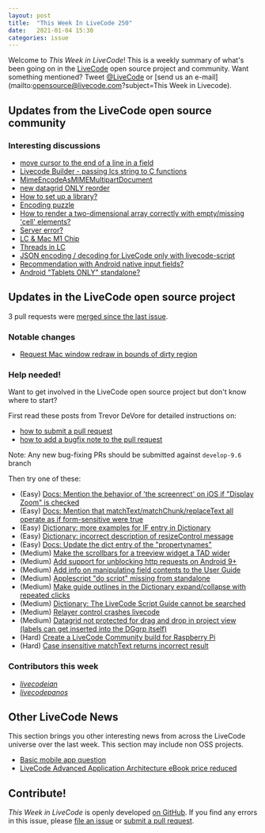 ```yaml
---
layout: post
title:  "This Week In LiveCode 250"
date:   2021-01-04 15:30
categories: issue
---
```


Welcome to *This Week in LiveCode*!  This is a weekly summary of what's been
going on in the [LiveCode](https://livecode.com/) open source project and
community.  Want something mentioned?  Tweet
[@LiveCode](https://twitter.com/LiveCode) or
[send us an e-mail](mailto:opensource@livecode.com?subject=This Week in Livecode).

## Updates from the LiveCode open source community

<!--
### News & blog posts

- [October only: Get a Hacktoberfest t-shirt by contributing to LiveCode](https://hacktoberfest.digitalocean.com): Submit 4 pull requests and get a free Hacktoberfest T-shirt!
-->

### Interesting discussions

- [move cursor to the end of a line in a field](https://www.mail-archive.com/use-livecode@lists.runrev.com/msg110416.html)
- [Livecode Builder - passing lcs string to C functions](https://www.mail-archive.com/use-livecode@lists.runrev.com/msg110433.html)
- [MimeEncodeAsMIMEMultipartDocument](https://www.mail-archive.com/use-livecode@lists.runrev.com/msg110436.html)
- [new datagrid ONLY reorder](https://www.mail-archive.com/use-livecode@lists.runrev.com/msg110439.html)
- [How to set up a library?](https://www.mail-archive.com/use-livecode@lists.runrev.com/msg110442.html)
- [Encoding puzzle](https://www.mail-archive.com/use-livecode@lists.runrev.com/msg110443.html)
- [How to render a two-dimensional array correctly with empty/missing 'cell' elements?](https://www.mail-archive.com/use-livecode@lists.runrev.com/msg110449.html)
- [Server error?](https://www.mail-archive.com/use-livecode@lists.runrev.com/msg110451.html)
- [LC & Mac M1 Chip](https://www.mail-archive.com/use-livecode@lists.runrev.com/msg110456.html)
- [Threads in LC](https://www.mail-archive.com/use-livecode@lists.runrev.com/msg110473.html)
- [JSON encoding / decoding for LiveCode only with livecode-script](http://forums.livecode.com/viewtopic.php?t=35112&p=199409#p199409)
- [Recommendation with Android native input fields?](http://forums.livecode.com/viewtopic.php?t=35181&p=199901#p199901)
- [Android "Tablets ONLY" standalone?](http://forums.livecode.com/viewtopic.php?t=35177&p=199890#p199890)


## Updates in the LiveCode open source project

3 pull requests were [merged since the last issue](https://github.com/search?q=org%3Alivecode+is%3Apublic+is%3Apr+is%3Amerged+merged%3A2020-12-20..2021-01-03&type=Issues).

<!---
### New LiveCode releases

- [Release 9.6.2 RC-1](https://www.mail-archive.com/use-livecode@lists.runrev.com/msg110140.html)
--->


### Notable changes

- [Request Mac window redraw in bounds of dirty region](https://github.com/livecode/livecode/pull/7493)

<!--
### Bug of the week

- [Bug 23012 - The Time zone library contains deprecated entries](https://quality.livecode.com/show_bug.cgi?id=23012)

The reporter provided a helpful sample stack that allowed us to test and confirm the problem quickly.
-->

### Help needed!

Want to get involved in the LiveCode open source project but don't know where
to start?  

First read these posts from Trevor DeVore for detailed instructions on:

- [how to submit a pull request](https://www.mail-archive.com/use-livecode@lists.runrev.com/msg98530.html)
- [how to add a bugfix note to the pull request](https://www.mail-archive.com/use-livecode@lists.runrev.com/msg98611.html)

Note: Any new bug-fixing PRs should be submitted against `develop-9.6` branch

Then try one of these:

- (Easy) [Docs: Mention the behavior of 'the screenrect' on iOS if "Display Zoom" is checked](https://quality.livecode.com/show_bug.cgi?id=22949)
- (Easy) [Docs: Mention that matchText/matchChunk/replaceText all operate as if form-sensitive were true](https://quality.livecode.com/show_bug.cgi?id=15311)
- (Easy) [Dictionary: more examples for IF entry in Dictionary](https://quality.livecode.com/show_bug.cgi?id=22589)
- (Easy) [Dictionary: incorrect description of resizeControl message](https://quality.livecode.com/show_bug.cgi?id=17118)
- (Easy) [Docs: Update the dict entry of the "propertynames"](https://quality.livecode.com/show_bug.cgi?id=7375)
- (Medium) [Make the scrollbars for a treeview widget a TAD wider](https://quality.livecode.com/show_bug.cgi?id=23000)
- (Medium) [Add support for unblocking http requests on Android 9+](http://quality.livecode.com/show_bug.cgi?id=22400)
- (Medium) [Add info on manipulating field contents to the User Guide](http://quality.livecode.com/show_bug.cgi?id=18990)
- (Medium) [Applescript "do script" missing from standalone](http://quality.livecode.com/show_bug.cgi?id=20993)
- (Medium) [Make guide outlines in the Dictionary expand/collapse with repeated clicks](http://quality.livecode.com/show_bug.cgi?id=18184)
- (Medium) [Dictionary: The LiveCode Script Guide cannot be searched](http://quality.livecode.com/show_bug.cgi?id=15957)
- (Medium) [Relayer control crashes livecode](https://quality.livecode.com/show_bug.cgi?id=21460)
- (Medium) [Datagrid not protected for drag and drop in project view (labels can get inserted into the DGgrp itself)](https://quality.livecode.com/show_bug.cgi?id=21750)
- (Hard) [Create a LiveCode Community build for Raspberry Pi](http://forums.livecode.com/viewtopic.php?f=76&t=27912)
- (Hard) [Case insensitive matchText returns incorrect result](https://quality.livecode.com/show_bug.cgi?id=15312)


### Contributors this week

- *[livecodeian](https://github.com/livecodeian)*
- *[livecodepanos](https://github.com/livecodepanos)*

## Other LiveCode News

This section brings you other interesting news from across the LiveCode universe over the last week. This section may include non OSS projects.

- [Basic mobile app question](https://www.mail-archive.com/use-livecode@lists.runrev.com/msg110413.html)
- [LiveCode Advanced Application Architecture eBook price reduced](https://www.mail-archive.com/use-livecode@lists.runrev.com/msg110448.html)

<!---
## Upcoming events

* [SoCal LiveCode Group Meeting: March 5, Pasadena](https://forums.livecode.com/viewtopic.php?f=50&t=33729)
--->

## Contribute!

*This Week in LiveCode* is openly developed
[on GitHub](https://github.com/livecode/this-week-in-livecode).
If you find any errors in this issue, please
[file an issue](https://github.com/livecode/this-week-in-livecode/issues) or
[submit a pull request](https://github.com/livecode/this-week-in-livecode/pulls).
